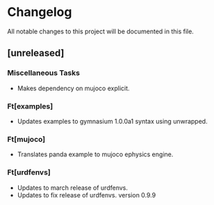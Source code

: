 # Changelog

All notable changes to this project will be documented in this file.

## [unreleased]

### Miscellaneous Tasks

- Makes dependency on mujoco explicit.

### Ft[examples]

- Updates examples to gymnasium 1.0.0a1 syntax using unwrapped.

### Ft[mujoco]

- Translates panda example to mujoco ephysics engine.

### Ft[urdfenvs]

- Updates to march release of urdfenvs.
- Updates to fix release of urdfenvs. version 0.9.9

<!-- generated by git-cliff -->
